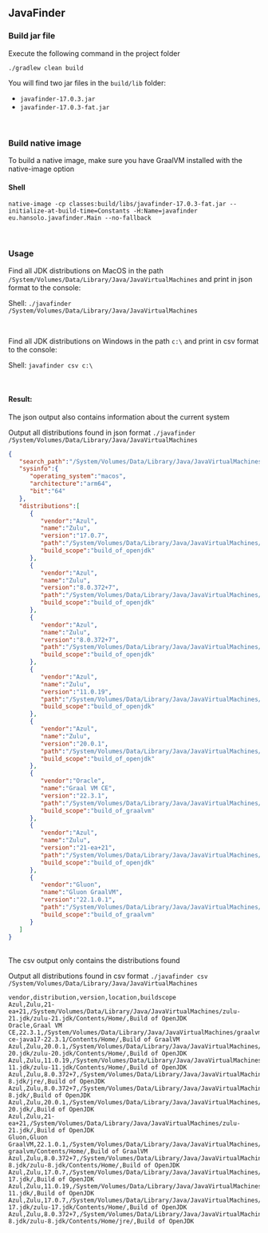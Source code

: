 ## JavaFinder

### Build jar file
Execute the following command in the project folder

```./gradlew clean build```

You will find two jar files in the ```build/lib``` folder:
- ```javafinder-17.0.3.jar```
- ```javafinder-17.0.3-fat.jar```

<br>

### Build native image
To build a native image, make sure you have GraalVM installed with the native-image option

#### Shell
```native-image -cp classes:build/libs/javafinder-17.0.3-fat.jar --initialize-at-build-time=Constants -H:Name=javafinder eu.hansolo.javafinder.Main --no-fallback```

<br>

### Usage
Find all JDK distributions on MacOS in the path ```/System/Volumes/Data/Library/Java/JavaVirtualMachines```
and print in json format to the console:

Shell: ```./javafinder /System/Volumes/Data/Library/Java/JavaVirtualMachines```

<br>

Find all JDK distributions on Windows in the path ```c:\``` and print in csv format to the console:

Shell: ```javafinder csv c:\```

<br>

#### Result:
The json output also contains information about the current system

Output all distributions found in json format
```./javafinder /System/Volumes/Data/Library/Java/JavaVirtualMachines```

```json
{
   "search_path":"/System/Volumes/Data/Library/Java/JavaVirtualMachines",
   "sysinfo":{
      "operating_system":"macos",
      "architecture":"arm64",
      "bit":"64"
   },
   "distributions":[
      {
         "vendor":"Azul",
         "name":"Zulu",
         "version":"17.0.7",
         "path":"/System/Volumes/Data/Library/Java/JavaVirtualMachines/zulu-17.jdk/zulu-17.jdk/Contents/Home/",
         "build_scope":"build_of_openjdk"
      },
      {
         "vendor":"Azul",
         "name":"Zulu",
         "version":"8.0.372+7",
         "path":"/System/Volumes/Data/Library/Java/JavaVirtualMachines/zulu-8.jdk/zulu-8.jdk/Contents/Home/jre/",
         "build_scope":"build_of_openjdk"
      },
      {
         "vendor":"Azul",
         "name":"Zulu",
         "version":"8.0.372+7",
         "path":"/System/Volumes/Data/Library/Java/JavaVirtualMachines/zulu-8.jdk/zulu-8.jdk/Contents/Home/",
         "build_scope":"build_of_openjdk"
      },
      {
         "vendor":"Azul",
         "name":"Zulu",
         "version":"11.0.19",
         "path":"/System/Volumes/Data/Library/Java/JavaVirtualMachines/zulu-11.jdk/zulu-11.jdk/Contents/Home/",
         "build_scope":"build_of_openjdk"
      },
      {
         "vendor":"Azul",
         "name":"Zulu",
         "version":"20.0.1",
         "path":"/System/Volumes/Data/Library/Java/JavaVirtualMachines/zulu-20.jdk/zulu-20.jdk/Contents/Home/",
         "build_scope":"build_of_openjdk"
      },
      {
         "vendor":"Oracle",
         "name":"Graal VM CE",
         "version":"22.3.1",
         "path":"/System/Volumes/Data/Library/Java/JavaVirtualMachines/graalvm-ce-java17-22.3.1/Contents/Home/",
         "build_scope":"build_of_graalvm"
      },
      {
         "vendor":"Azul",
         "name":"Zulu",
         "version":"21-ea+21",
         "path":"/System/Volumes/Data/Library/Java/JavaVirtualMachines/zulu-21.jdk/zulu-21.jdk/Contents/Home/",
         "build_scope":"build_of_openjdk"
      },
      {
         "vendor":"Gluon",
         "name":"Gluon GraalVM",
         "version":"22.1.0.1",
         "path":"/System/Volumes/Data/Library/Java/JavaVirtualMachines/gluon-graalvm/Contents/Home/",
         "build_scope":"build_of_graalvm"
      }
   ]
}
```

<br>
The csv output only contains the distributions found

Output all distributions found in csv format
```./javafinder csv /System/Volumes/Data/Library/Java/JavaVirtualMachines```

```
vendor,distribution,version,location,buildscope
Azul,Zulu,21-ea+21,/System/Volumes/Data/Library/Java/JavaVirtualMachines/zulu-21.jdk/zulu-21.jdk/Contents/Home/,Build of OpenJDK
Oracle,Graal VM CE,22.3.1,/System/Volumes/Data/Library/Java/JavaVirtualMachines/graalvm-ce-java17-22.3.1/Contents/Home/,Build of GraalVM
Azul,Zulu,20.0.1,/System/Volumes/Data/Library/Java/JavaVirtualMachines/zulu-20.jdk/zulu-20.jdk/Contents/Home/,Build of OpenJDK
Azul,Zulu,11.0.19,/System/Volumes/Data/Library/Java/JavaVirtualMachines/zulu-11.jdk/zulu-11.jdk/Contents/Home/,Build of OpenJDK
Azul,Zulu,8.0.372+7,/System/Volumes/Data/Library/Java/JavaVirtualMachines/zulu-8.jdk/jre/,Build of OpenJDK
Azul,Zulu,8.0.372+7,/System/Volumes/Data/Library/Java/JavaVirtualMachines/zulu-8.jdk/,Build of OpenJDK
Azul,Zulu,20.0.1,/System/Volumes/Data/Library/Java/JavaVirtualMachines/zulu-20.jdk/,Build of OpenJDK
Azul,Zulu,21-ea+21,/System/Volumes/Data/Library/Java/JavaVirtualMachines/zulu-21.jdk/,Build of OpenJDK
Gluon,Gluon GraalVM,22.1.0.1,/System/Volumes/Data/Library/Java/JavaVirtualMachines/gluon-graalvm/Contents/Home/,Build of GraalVM
Azul,Zulu,8.0.372+7,/System/Volumes/Data/Library/Java/JavaVirtualMachines/zulu-8.jdk/zulu-8.jdk/Contents/Home/,Build of OpenJDK
Azul,Zulu,17.0.7,/System/Volumes/Data/Library/Java/JavaVirtualMachines/zulu-17.jdk/,Build of OpenJDK
Azul,Zulu,11.0.19,/System/Volumes/Data/Library/Java/JavaVirtualMachines/zulu-11.jdk/,Build of OpenJDK
Azul,Zulu,17.0.7,/System/Volumes/Data/Library/Java/JavaVirtualMachines/zulu-17.jdk/zulu-17.jdk/Contents/Home/,Build of OpenJDK
Azul,Zulu,8.0.372+7,/System/Volumes/Data/Library/Java/JavaVirtualMachines/zulu-8.jdk/zulu-8.jdk/Contents/Home/jre/,Build of OpenJDK

```